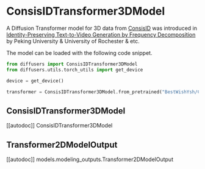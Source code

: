 <!--Copyright 2025 The HuggingFace Team. All rights reserved.

Licensed under the Apache License, Version 2.0 (the "License"); you may not use this file except in compliance with
the License. You may obtain a copy of the License at

http://www.apache.org/licenses/LICENSE-2.0

Unless required by applicable law or agreed to in writing, software distributed under the License is distributed on
an "AS IS" BASIS, WITHOUT WARRANTIES OR CONDITIONS OF ANY KIND, either express or implied. See the License for the
specific language governing permissions and limitations under the License. -->

# ConsisIDTransformer3DModel

A Diffusion Transformer model for 3D data from [ConsisID](https://github.com/PKU-YuanGroup/ConsisID) was introduced in [Identity-Preserving Text-to-Video Generation by Frequency Decomposition](https://huggingface.co/papers/2411.17440) by Peking University & University of Rochester & etc.

The model can be loaded with the following code snippet.

```python
from diffusers import ConsisIDTransformer3DModel
from diffusers.utils.torch_utils import get_device

device = get_device()

transformer = ConsisIDTransformer3DModel.from_pretrained("BestWishYsh/ConsisID-preview", subfolder="transformer", torch_dtype=torch.bfloat16).to(device)
```

## ConsisIDTransformer3DModel

[[autodoc]] ConsisIDTransformer3DModel

## Transformer2DModelOutput

[[autodoc]] models.modeling_outputs.Transformer2DModelOutput
